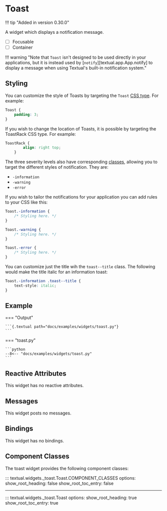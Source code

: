 # Toast

!!! tip "Added in version 0.30.0"

A widget which displays a notification message.

- [ ] Focusable
- [ ] Container

!!! warning "Note that `Toast` isn't designed to be used directly in your applications, but it is instead used by [`notify`][textual.app.App.notify] to display a message when using Textual's built-in notification system."

## Styling

You can customize the style of Toasts by targeting the `Toast` [CSS type](../guide/CSS.md#type-selector).
For example:

```scss
Toast {
    padding: 3;
}
```

If you wish to change the location of Toasts, it is possible by targeting the ToastRack CSS type.
For example:

```scss
ToastRack {
        align: right top;
    }
```

The three severity levels also have corresponding
[classes](../guide/CSS.md#class-name-selector), allowing you to target the
different styles of notification. They are:

- `-information`
- `-warning`
- `-error`

If you wish to tailor the notifications for your application you can add
rules to your CSS like this:

```scss
Toast.-information {
    /* Styling here. */
}

Toast.-warning {
    /* Styling here. */
}

Toast.-error {
    /* Styling here. */
}
```

You can customize just the title wih the `toast--title` class.
The following would make the title italic for an information toast:

```scss
Toast.-information .toast--title {
    text-style: italic;
}

```

## Example

=== "Output"

    ```{.textual path="docs/examples/widgets/toast.py"}
    ```

=== "toast.py"

    ```python
    --8<-- "docs/examples/widgets/toast.py"
    ```

## Reactive Attributes

This widget has no reactive attributes.

## Messages

This widget posts no messages.

## Bindings

This widget has no bindings.

## Component Classes

The toast widget provides the following component classes:

::: textual.widgets._toast.Toast.COMPONENT_CLASSES
    options:
      show_root_heading: false
      show_root_toc_entry: false

---

::: textual.widgets._toast.Toast
    options:
      show_root_heading: true
      show_root_toc_entry: true
